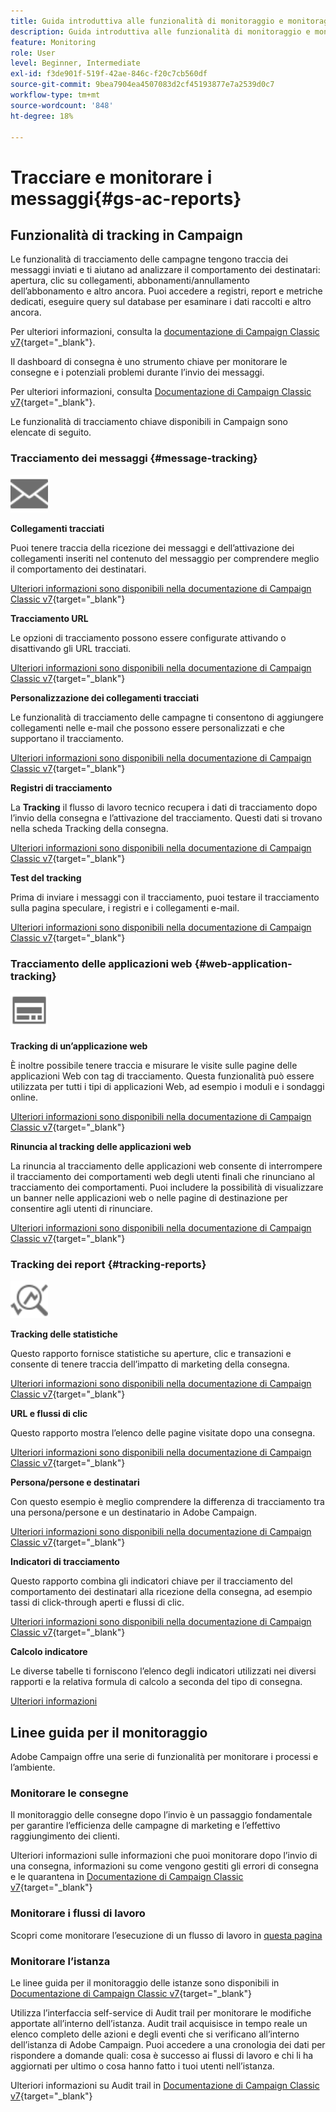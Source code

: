 ```yaml
---
title: Guida introduttiva alle funzionalità di monitoraggio e monitoraggio
description: Guida introduttiva alle funzionalità di monitoraggio e monitoraggio
feature: Monitoring
role: User
level: Beginner, Intermediate
exl-id: f3de901f-519f-42ae-846c-f20c7cb560df
source-git-commit: 9bea7904ea4507083d2cf45193877e7a2539d0c7
workflow-type: tm+mt
source-wordcount: '848'
ht-degree: 18%

---
```


# Tracciare e monitorare i messaggi{#gs-ac-reports}

## Funzionalità di tracking in Campaign

Le funzionalità di tracciamento delle campagne tengono traccia dei messaggi inviati e ti aiutano ad analizzare il comportamento dei destinatari: apertura, clic su collegamenti, abbonamenti/annullamento dell’abbonamento e altro ancora. Puoi accedere a registri, report e metriche dedicati, eseguire query sul database per esaminare i dati raccolti e altro ancora.

Per ulteriori informazioni, consulta la [documentazione di Campaign Classic v7](https://experienceleague.adobe.com/docs/campaign-classic/using/getting-started/profile-management/editing-a-profile.html?lang=en#tracking-tab){target="_blank"}.

Il dashboard di consegna è uno strumento chiave per monitorare le consegne e i potenziali problemi durante l’invio dei messaggi.

Per ulteriori informazioni, consulta [Documentazione di Campaign Classic v7](https://experienceleague.adobe.com/docs/campaign-classic/using/sending-messages/monitoring-deliveries/delivery-dashboard.html?lang=en#sending-messages){target="_blank"}.

Le funzionalità di tracciamento chiave disponibili in Campaign sono elencate di seguito.

### Tracciamento dei messaggi {#message-tracking}

<img src="assets/do-not-localize/icon-message-tracking.svg" width="60px">

**Collegamenti tracciati**

Puoi tenere traccia della ricezione dei messaggi e dell’attivazione dei collegamenti inseriti nel contenuto del messaggio per comprendere meglio il comportamento dei destinatari.

[Ulteriori informazioni sono disponibili nella documentazione di Campaign Classic v7](https://experienceleague.adobe.com/docs/campaign-classic/using/sending-messages/tracking-messages/how-to-configure-tracked-links.html?lang=en#sending-messages){target="_blank"}

**Tracciamento URL**

Le opzioni di tracciamento possono essere configurate attivando o disattivando gli URL tracciati.

[Ulteriori informazioni sono disponibili nella documentazione di Campaign Classic v7](https://experienceleague.adobe.com/docs/campaign-classic/using/sending-messages/tracking-messages/personalizing-url-tracking.html?lang=en#sending-messages){target="_blank"}


**Personalizzazione dei collegamenti tracciati**

Le funzionalità di tracciamento delle campagne ti consentono di aggiungere collegamenti nelle e-mail che possono essere personalizzati e che supportano il tracciamento.

[Ulteriori informazioni sono disponibili nella documentazione di Campaign Classic v7](https://experienceleague.adobe.com/docs/campaign-classic/using/sending-messages/tracking-messages/tracking-personalized-links/tracking-personalized-links.html?lang=en#sending-messages){target="_blank"}

**Registri di tracciamento**

La **Tracking** il flusso di lavoro tecnico recupera i dati di tracciamento dopo l’invio della consegna e l’attivazione del tracciamento. Questi dati si trovano nella scheda Tracking della consegna.

[Ulteriori informazioni sono disponibili nella documentazione di Campaign Classic v7](https://experienceleague.adobe.com/docs/campaign-classic/using/sending-messages/tracking-messages/accessing-the-tracking-logs.html?lang=en#sending-messages){target="_blank"}

**Test del tracking**

Prima di inviare i messaggi con il tracciamento, puoi testare il tracciamento sulla pagina speculare, i registri e i collegamenti e-mail.

[Ulteriori informazioni sono disponibili nella documentazione di Campaign Classic v7](https://experienceleague.adobe.com/docs/campaign-classic/using/sending-messages/tracking-messages/testing-tracking.html?lang=en#sending-messages){target="_blank"}

### Tracciamento delle applicazioni web {#web-application-tracking}

<img src="assets/do-not-localize/icon-web-app.svg" width="60px">

**Tracking di un’applicazione web**

È inoltre possibile tenere traccia e misurare le visite sulle pagine delle applicazioni Web con tag di tracciamento. Questa funzionalità può essere utilizzata per tutti i tipi di applicazioni Web, ad esempio i moduli e i sondaggi online.

[Ulteriori informazioni sono disponibili nella documentazione di Campaign Classic v7](https://experienceleague.adobe.com/docs/campaign-classic/using/designing-content/web-applications/tracking-a-web-application.html?lang=en#designing-content){target="_blank"}

**Rinuncia al tracking delle applicazioni web**

La rinuncia al tracciamento delle applicazioni web consente di interrompere il tracciamento dei comportamenti web degli utenti finali che rinunciano al tracciamento dei comportamenti. Puoi includere la possibilità di visualizzare un banner nelle applicazioni web o nelle pagine di destinazione per consentire agli utenti di rinunciare.

[Ulteriori informazioni sono disponibili nella documentazione di Campaign Classic v7](https://experienceleague.adobe.com/docs/campaign-classic/using/designing-content/web-applications/web-application-tracking-opt-out.html?lang=en#designing-content){target="_blank"}

### Tracking dei report {#tracking-reports}

<img src="assets/do-not-localize/icon_monitor.svg" width="60px">

**Tracking delle statistiche**

Questo rapporto fornisce statistiche su aperture, clic e transazioni e consente di tenere traccia dell’impatto di marketing della consegna.

[Ulteriori informazioni sono disponibili nella documentazione di Campaign Classic v7](https://experienceleague.adobe.com/docs/campaign-classic/using/sending-messages/tracking-messages/about-message-tracking.html?lang=en#tracking-reports){target="_blank"}

**URL e flussi di clic**

Questo rapporto mostra l’elenco delle pagine visitate dopo una consegna.

[Ulteriori informazioni sono disponibili nella documentazione di Campaign Classic v7](https://experienceleague.adobe.com/docs/campaign-classic/using/reporting/reports-on-deliveries/delivery-reports.html?lang=en#urls-and-click-streams){target="_blank"}

**Persona/persone e destinatari**

Con questo esempio è meglio comprendere la differenza di tracciamento tra una persona/persone e un destinatario in Adobe Campaign.

[Ulteriori informazioni sono disponibili nella documentazione di Campaign Classic v7](https://experienceleague.adobe.com/docs/campaign-classic/using/reporting/reports-on-deliveries/person-people-recipients.html?lang=en#reporting){target="_blank"}

**Indicatori di tracciamento**

Questo rapporto combina gli indicatori chiave per il tracciamento del comportamento dei destinatari alla ricezione della consegna, ad esempio tassi di click-through aperti e flussi di clic.

[Ulteriori informazioni sono disponibili nella documentazione di Campaign Classic v7](https://experienceleague.adobe.com/docs/campaign-classic/using/reporting/reports-on-deliveries/delivery-reports.html?lang=en#reporting){target="_blank"}

**Calcolo indicatore**

Le diverse tabelle ti forniscono l’elenco degli indicatori utilizzati nei diversi rapporti e la relativa formula di calcolo a seconda del tipo di consegna.

[Ulteriori informazioni](../reporting/metrics-calculation.md)

## Linee guida per il monitoraggio

Adobe Campaign offre una serie di funzionalità per monitorare i processi e l’ambiente.

### Monitorare le consegne

Il monitoraggio delle consegne dopo l’invio è un passaggio fondamentale per garantire l’efficienza delle campagne di marketing e l’effettivo raggiungimento dei clienti.

Ulteriori informazioni sulle informazioni che puoi monitorare dopo l’invio di una consegna, informazioni su come vengono gestiti gli errori di consegna e le quarantena in [Documentazione di Campaign Classic v7](https://experienceleague.adobe.com/docs/campaign-classic/using/sending-messages/monitoring-deliveries/about-delivery-monitoring.html?lang=it#sending-messages){target="_blank"}

### Monitorare i flussi di lavoro

Scopri come monitorare l’esecuzione di un flusso di lavoro in [questa pagina](https://experienceleague.adobe.com/docs/campaign/automation/workflows/monitoring-workflows/monitor-workflow-execution.html)

### Monitorare l’istanza

Le linee guida per il monitoraggio delle istanze sono disponibili in [Documentazione di Campaign Classic v7](https://experienceleague.adobe.com/docs/campaign-classic/using/monitoring-campaign-classic/introduction/monitoring-guidelines.html?lang=en#monitoring-campaign-classic){target="_blank"}

Utilizza l’interfaccia self-service di Audit trail per monitorare le modifiche apportate all’interno dell’istanza. Audit trail acquisisce in tempo reale un elenco completo delle azioni e degli eventi che si verificano all’interno dell’istanza di Adobe Campaign. Puoi accedere a una cronologia dei dati per rispondere a domande quali: cosa è successo ai flussi di lavoro e chi li ha aggiornati per ultimo o cosa hanno fatto i tuoi utenti nell’istanza.

Ulteriori informazioni su Audit trail in  [Documentazione di Campaign Classic v7](https://experienceleague.adobe.com/docs/campaign-classic/using/monitoring-campaign-classic/production-procedures/audit-trail.html?lang=en#accessing-audit-trail){target="_blank"}
